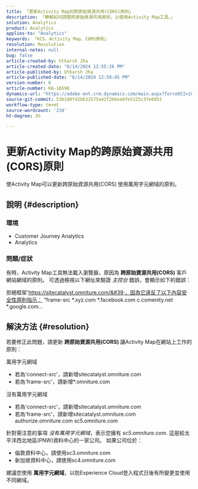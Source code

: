```yaml
---
title: 「更新Activity Map的跨原始資源共用(CORS)原則」
description: 「瞭解如何調整跨原始資源共用原則，以使用Activity Map工具。」
solution: Analytics
product: Analytics
applies-to: "Analytics"
keywords: 「KCS、Activity Map、CORS原則」
resolution: Resolution
internal-notes: null
bug: false
article-created-by: Utkarsh Jha
article-created-date: "6/14/2024 12:55:26 PM"
article-published-by: Utkarsh Jha
article-published-date: "6/14/2024 12:58:45 PM"
version-number: 6
article-number: KA-16596
dynamics-url: "https://adobe-ent.crm.dynamics.com/main.aspx?forceUCI=1&pagetype=entityrecord&etn=knowledgearticle&id=6c7e5f5a-4d2a-ef11-840a-00224809e160"
source-git-commit: 53b180f42b631575a42f2b6ea6fe5125c3fe8d53
workflow-type: tm+mt
source-wordcount: '234'
ht-degree: 3%

---
```


# 更新Activity Map的跨原始資源共用(CORS)原則


使Activity Map可以更新跨原始資源共用(CORS)<b> </b>使用萬用字元網域的原則。

## 說明 {#description}


### <b>環境 </b>

- Customer Journey Analytics
- Analytics




### <b>問題/症狀</b>

有時，Activity Map工具無法載入瀏覽器，原因為 <b>跨原始資源共用(CORS)</b> 客戶網站網域的原則。 可透過檢視以下網址來驗證 *主控台* 錯誤，會顯示如下的錯誤：

拒絕框架&#39;https://sitecatalyst.omniture.com/&#39;，因為它違反了以下內容安全性原則指示： &quot;frame-src \*.xyz.com \*.facebook.com c.comenity.net \*.google.com...


## 解決方法 {#resolution}


若要修正此問題，請更新 <b>跨原始資源共用(CORS) </b>讓Activity Map在網站上工作的原則：

萬用字元網域

- 若為&#39;connect-src&#39;，請新增sitecatalyst.omniture.com
- 若為&#39;frame-src&#39;，請新增\*.omniture.com


沒有萬用字元網域

- 若為&#39;connect-src&#39;，請新增sitecatalyst.omniture.com
- 若為&#39;frame-src&#39;，請新增sitecatalyst.omniture.com authorize.omniture.com sc5.omniture.com


針對需注意的事項 *沒有萬用字元網域*，表示您擁有 *sc5.omniture.com*. 這是給太平洋西北地區(PNW)資料中心的一家公司。 如果公司位於：

- 倫敦資料中心，請使用sc3.omniture.com
- 新加坡資料中心，請使用sc4.omniture.com


建議您使用 <b>萬用字元網域</b>，以防Experience Cloud登入程式日後有所變更並使用不同網域。
